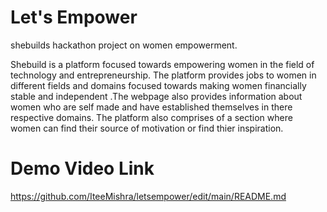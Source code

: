# Let's Empower
shebuilds hackathon project on women empowerment.

Shebuild is a platform focused towards empowering women in the field of technology and entrepreneurship. The platform provides jobs to women in different fields and domains focused towards making women financially stable and independent .The webpage also provides information about women who are self made and have established themselves in there respective domains.
The platform also comprises of a section where women can find their source of motivation or find thier inspiration.

# Demo Video Link
https://github.com/IteeMishra/letsempower/edit/main/README.md
